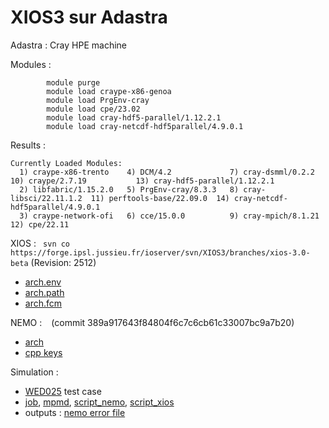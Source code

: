 # XIOS3 sur Adastra

Adastra : Cray HPE machine

Modules : 
```
        module purge
        module load craype-x86-genoa
        module load PrgEnv-cray
        module load cpe/23.02
        module load cray-hdf5-parallel/1.12.2.1
        module load cray-netcdf-hdf5parallel/4.9.0.1
```

Results :
```
Currently Loaded Modules:
  1) craype-x86-trento    4) DCM/4.2             7) cray-dsmml/0.2.2       10) craype/2.7.19           13) cray-hdf5-parallel/1.12.2.1
  2) libfabric/1.15.2.0   5) PrgEnv-cray/8.3.3   8) cray-libsci/22.11.1.2  11) perftools-base/22.09.0  14) cray-netcdf-hdf5parallel/4.9.0.1
  3) craype-network-ofi   6) cce/15.0.0          9) cray-mpich/8.1.21      12) cpe/22.11
```

XIOS : ``` svn co https://forge.ipsl.jussieu.fr/ioserver/svn/XIOS3/branches/xios-3.0-beta``` (Revision: 2512)
  - [arch.env](arch-Adastra_Cray.env)
  - [arch.path](arch-Adastra_Cray.path)
  - [arch.fcm](arch-Adastra_Cray.fcm)

NEMO : ``` ``` (commit 389a917643f84804f6c7c6cb61c33007bc9a7b20)
  - [arch](arch-Adastra_Cray_xios3.fcm)
  - [cpp keys](cpp_WED025_TEST.fcm)

Simulation :
 - [WED025](https://zenodo.org/record/6817000#.Y065iOxBztE) test case 
 - [job](job_launch_NEMO.ksh), [mpmd](mpmd.conf), [script_nemo](exec_nemo.sh), [script_xios](exec_xios.sh)
 - outputs : [nemo error file](nemo_.err)
